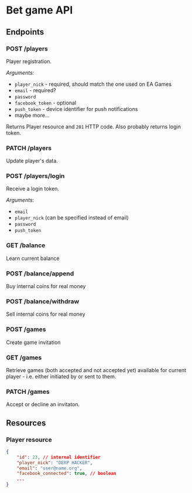 Bet game API
============

Endpoints
---------

### POST /players
Player registration.

*Arguments:*

 * `player_nick` - required, should match the one used on EA Games
 * `email` - required?
 * `password`
 * `facebook_token` - optional
 * `push_token` - device identifier for push notifications
 * maybe more...

Returns Player resource and `201` HTTP code.
Also probably returns login token.


### PATCH /players
Update player's data.


### POST /players/login
Receive a login token.

*Arguments*:

 * `email`
 * `player_nick` (can be specified instead of email)
 * `password`
 * `push_token`


### GET /balance
Learn current balance


### POST /balance/append
Buy internal coins for real money


### POST /balance/withdraw
Sell internal coins for real money


### POST /games
Create game invitation


### GET /games
Retrieve games (both accepted and not accepted yet) available for current player -
i.e. either initiated by or sent to them.


### PATCH /games
Accept or decline an invitaton.


Resources
---------

### Player resource
```json
{
	"id": 23, // internal identifier
	"player_nick": "DERP HACKER",
	"email": "user@name.org",
	"facebook_connected": true, // boolean
	...
}
```
